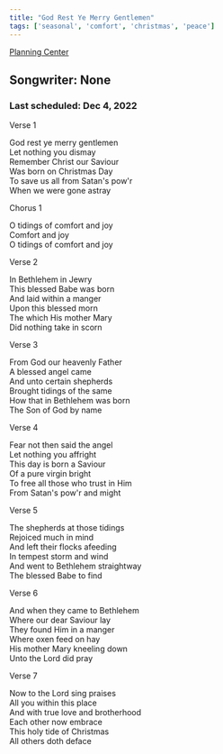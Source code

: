 ```yaml
---
title: "God Rest Ye Merry Gentlemen"
tags: ['seasonal', 'comfort', 'christmas', 'peace']
---
```


[Planning Center](https://services.planningcenteronline.com/songs/21657108)

## Songwriter: None
### Last scheduled: Dec 4, 2022          

Verse 1  
  
God rest ye merry gentlemen  
Let nothing you dismay  
Remember Christ our Saviour  
Was born on Christmas Day  
To save us all from Satan's pow'r  
When we were gone astray  
  
Chorus 1  
  
O tidings of comfort and joy  
Comfort and joy  
O tidings of comfort and joy  
  
Verse 2  
  
In Bethlehem in Jewry  
This blessed Babe was born  
And laid within a manger  
Upon this blessed morn  
The which His mother Mary  
Did nothing take in scorn  
  
Verse 3  
  
From God our heavenly Father  
A blessed angel came  
And unto certain shepherds  
Brought tidings of the same  
How that in Bethlehem was born  
The Son of God by name  
  
Verse 4  
  
Fear not then said the angel  
Let nothing you affright  
This day is born a Saviour  
Of a pure virgin bright  
To free all those who trust in Him  
From Satan's pow'r and might  
  
Verse 5  
  
The shepherds at those tidings  
Rejoiced much in mind  
And left their flocks afeeding  
In tempest storm and wind  
And went to Bethlehem straightway  
The blessed Babe to find  
  
Verse 6  
  
And when they came to Bethlehem  
Where our dear Saviour lay  
They found Him in a manger  
Where oxen feed on hay  
His mother Mary kneeling down  
Unto the Lord did pray  
  
Verse 7  
  
Now to the Lord sing praises  
All you within this place  
And with true love and brotherhood  
Each other now embrace  
This holy tide of Christmas  
All others doth deface
